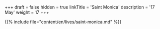 +++
draft = false
hidden = true
linkTitle = 'Saint Monica'
description = '17 May'
weight = 17
+++

{{% include file="content/en/lives/saint-monica.md" %}}
